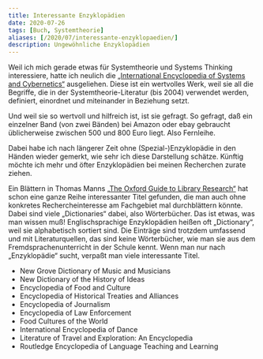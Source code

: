 ```yaml
---
title: Interessante Enzyklopädien
date: 2020-07-26
tags: [Buch, Systemtheorie]
aliases: [/2020/07/interessante-enzyklopaedien/]
description: Ungewöhnliche Enzyklopädien
---
```

Weil ich mich gerade etwas für Systemtheorie und Systems Thinking interessiere, hatte ich neulich die [„International Encyclopedia of Systems and Cybernetics“](https://en.wikipedia.org/wiki/International_Encyclopedia_of_Systems_and_Cybernetics) ausgeliehen. Diese ist ein wertvolles Werk, weil sie all die Begriffe, die in der Systemtheorie-Literatur (bis 2004) verwendet werden, definiert, einordnet und miteinander in Beziehung setzt.

Und weil sie so wertvoll und hilfreich ist, ist sie gefragt. So gefragt, daß ein einzelner Band (von zwei Bänden) bei Amazon oder ebay gebraucht üblicherweise zwischen 500 und 800 Euro liegt. Also Fernleihe.

Dabei habe ich nach längerer Zeit ohne (Spezial-)Enzyklopädie in den Händen wieder gemerkt, wie sehr ich diese Darstellung schätze. Künftig möchte ich mehr und öfter Enzyklopädien bei meinen Recherchen zurate ziehen.

Ein Blättern in Thomas Manns [„The Oxford Guide to Library Research“](https://www.goodreads.com/book/show/233973.The_Oxford_Guide_to_Library_Research) hat schon eine ganze Reihe interessanter Titel gefunden, die man auch ohne konkretes Rechercheinteresse am Fachgebiet mal durchblättern könnte. Dabei sind viele „Dictionaries“ dabei, also Wörterbücher. Das ist etwas, was man wissen muß! Englischsprachige Enzyklopädien heißen oft „Dictionary“, weil sie alphabetisch sortiert sind. Die Einträge sind trotzdem umfassend und mit Literaturquellen, das sind keine Wörterbücher, wie man sie aus dem Fremdsprachenunterricht in der Schule kennt. Wenn man nur nach „Enzyklopädie“ sucht, verpaßt man viele interessante Titel.

* New Grove Dictionary of Music and Musicians
* New Dictionary of the History of Ideas
* Encyclopedia of Food and Culture
* Encyclopedia of Historical Treaties and Alliances
* Encyclopedia of Journalism
* Encyclopedia of Law Enforcement
* Food Cultures of the World
* International Encyclopedia of Dance
* Literature of Travel and Exploration: An Encyclopedia
* Routledge Encyclopedia of Language Teaching and Learning
